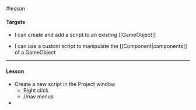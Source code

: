 #lesson 

#### Targets

- I can create and add a script to an existing [[GameObject]]

- I can use a custom script to manipulate the [[Component|components]] of a GameObject

---
#### Lesson

- Create a new script in the Project window
	- Right click
	- //nav menus
- 